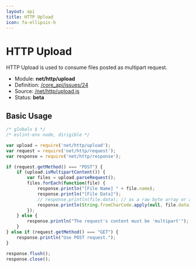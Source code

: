 ```yaml
---
layout: api
title: HTTP Upload
icon: fa-ellipsis-h
---
```


HTTP Upload
===

HTTP Upload is used to consume files posted as multipart request.

- Module: **net/http/upload**
- Definition: [/core_api/issues/24](https://github.com/dirigiblelabs/core_api/issues/24)
- Source: [/net/http/upload.js](https://github.com/dirigiblelabs/core_api/blob/master/core_api/ScriptingServices/net/http/upload.js)
- Status: **beta**

Basic Usage
---

```javascript
/* globals $ */
/* eslint-env node, dirigible */

var upload = require('net/http/upload');
var request = require('net/http/request');
var response = require('net/http/response');

if (request.getMethod() === "POST") {
	if (upload.isMultipartContent()) {
		var files = upload.parseRequest();
		files.forEach(function(file) {
			response.println("[File Name] " + file.name);
			response.println("[File Data]");
			// response.println(file.data); // as a raw byte array or as a string below
			response.println(String.fromCharCode.apply(null, file.data));
		});
	} else {
		response.println("The request's content must be 'multipart'");
	}
} else if (request.getMethod() === "GET") {
	response.println("Use POST request.");
}

response.flush();
response.close();
```
